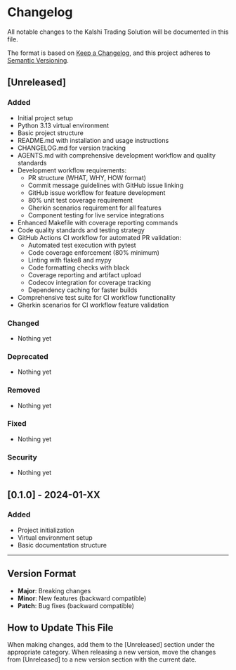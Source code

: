 # Changelog

All notable changes to the Kalshi Trading Solution will be documented in this file.

The format is based on [Keep a Changelog](https://keepachangelog.com/en/1.0.0/),
and this project adheres to [Semantic Versioning](https://semver.org/spec/v2.0.0.html).

## [Unreleased]

### Added
- Initial project setup
- Python 3.13 virtual environment
- Basic project structure
- README.md with installation and usage instructions
- CHANGELOG.md for version tracking
- AGENTS.md with comprehensive development workflow and quality standards
- Development workflow requirements:
  - PR structure (WHAT, WHY, HOW format)
  - Commit message guidelines with GitHub issue linking
  - GitHub issue workflow for feature development
  - 80% unit test coverage requirement
  - Gherkin scenarios requirement for all features
  - Component testing for live service integrations
- Enhanced Makefile with coverage reporting commands
- Code quality standards and testing strategy
- GitHub Actions CI workflow for automated PR validation:
  - Automated test execution with pytest
  - Code coverage enforcement (80% minimum)
  - Linting with flake8 and mypy
  - Code formatting checks with black
  - Coverage reporting and artifact upload
  - Codecov integration for coverage tracking
  - Dependency caching for faster builds
- Comprehensive test suite for CI workflow functionality
- Gherkin scenarios for CI workflow feature validation

### Changed
- Nothing yet

### Deprecated
- Nothing yet

### Removed
- Nothing yet

### Fixed
- Nothing yet

### Security
- Nothing yet

## [0.1.0] - 2024-01-XX

### Added
- Project initialization
- Virtual environment setup
- Basic documentation structure

---

## Version Format

- **Major**: Breaking changes
- **Minor**: New features (backward compatible)
- **Patch**: Bug fixes (backward compatible)

## How to Update This File

When making changes, add them to the [Unreleased] section under the appropriate category. When releasing a new version, move the changes from [Unreleased] to a new version section with the current date.
